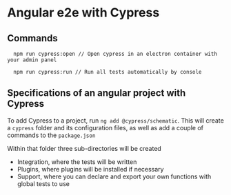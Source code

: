 # Angular e2e with Cypress

## Commands

```
  npm run cypress:open // Open cypress in an electron container with your admin panel
```

```
  npm run cypress:run // Run all tests automatically by console
```

## Specifications of an angular project with Cypress

To add Cypress to a project, run `ng add @cypress/schematic`.
This will create a `cypress` folder and its configuration files, as well as add
a couple of commands to the `package.json`

Within that folder three sub-directories will be created

- Integration, where the tests will be written
- Plugins, where plugins will be installed if necessary
- Support, where you can declare and export your own functions with global tests to use
